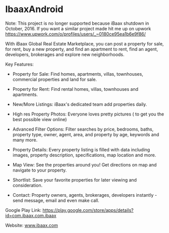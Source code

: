 # IbaaxAndroid

Note: This project is no longer supported because iBaax shutdown in October, 2016. If you want a similar project made hit me up on upwork https://www.upwork.com/o/profiles/users/_~0180ce95ea1b6e9f86/

With iBaax Global Real Estate Marketplace, you can post a property for sale, for rent, buy a new property, and find an apartment to rent, find an agent, developers, brokerages and explore new neighborhoods.

Key Features:

- Property for Sale: Find homes, apartments, villas, townhouses, commercial properties and land for sale.

- Property for Rent: Find rental homes, villas, townhouses and apartments.

- New/More Listings: iBaax's dedicated team add properties daily.

- High res Property Photos: Everyone loves pretty pictures ( to get you the best possible view online)

- Advanced Filter Options: Filter searches by price, bedrooms, baths, property type, owner, agent, area, and property by age, keywords and many more.

- Property Details: Every property listing is filled with data including images, property description, specifications, map location and more.

- Map View: See the properties around you! Get directions on map and navigate to your property.

- Shortlist: Save your favorite properties for later viewing and consideration.

- Contact: Property owners, agents, brokerages, developers instantly - send message, email and even make call.

Google Play Link: https://play.google.com/store/apps/details?id=com.ibaax.com.ibaax

Website: www.ibaax.com

